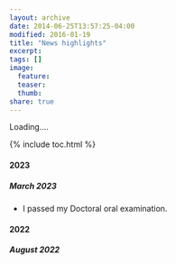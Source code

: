 ```yaml
---
layout: archive
date: 2014-06-25T13:57:25-04:00
modified: 2016-01-19
title: "News highlights"
excerpt:
tags: []
image:
  feature:
  teaser:
  thumb:
share: true
---
```


Loading....

{% include toc.html %}

#### 2023

##### March 2023
- I passed my Doctoral oral examination.

#### 2022

##### August 2022
